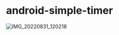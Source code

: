 ﻿# android-simple-timer
![IMG_20220831_120218](https://user-images.githubusercontent.com/55699389/187641423-9a599032-a8aa-4c86-b46b-ba7c9c213490.jpg)
